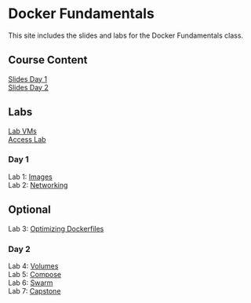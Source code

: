 # Docker Fundamentals

This site includes the slides and labs for the Docker Fundamentals class.

## Course Content   
[Slides Day 1](https://www.dropbox.com/s/4erfa8vc6hpxk9w/Docker-day1.pdf?dl=0)   
[Slides Day 2](https://www.dropbox.com/s/o8wndexwezd5hdk/Docker-day2.pdf?dl=0)     

## Labs
[Lab VMs](https://docs.google.com/spreadsheets/d/1FF7sCF8mfCMzLvGyXrnd3xI1NujLOsSdXwwu4Ruo4QY/edit?usp=sharing)   
[Access Lab](labs/access_docker/)   

### Day 1 
Lab 1: [Images](labs/images/)   
Lab 2: [Networking](labs/networking/)   
## Optional    
Lab 3: [Optimizing Dockerfiles](labs/adv-dockerfile/)    

### Day 2   
Lab 4: [Volumes](labs/volumes)   
Lab 5: [Compose](labs/compose)   
Lab 6: [Swarm](labs/orchestration)   
Lab 7: [Capstone](labs/capstone)   
